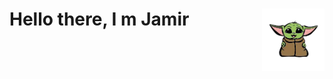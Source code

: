 <h1>
    <img src="Imagens/yoda.png" width=100px align=right>
    <p align=left>
        Hello there, I m Jamir
    </p>
</h1>